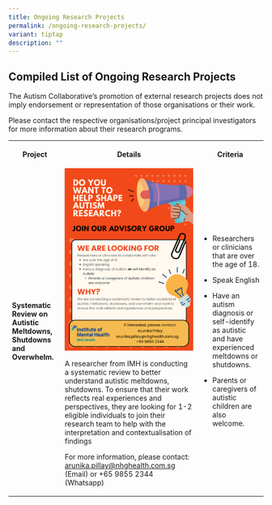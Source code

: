 ```yaml
---
title: Ongoing Research Projects
permalink: /ongoing-research-projects/
variant: tiptap
description: ""
---
```

<h2>Compiled List of Ongoing Research Projects</h2>
<p>The Autism Collaborative’s promotion of external research projects does
not imply endorsement or representation of those organisations or their
work.</p>
<p>Please contact the respective organisations/project principal investigators
for more information about their research programs.</p>
<table style="minWidth: 75px">
<colgroup>
<col>
<col>
<col>
</colgroup>
<tbody>
<tr>
<th rowspan="1" colspan="1">
<p>Project</p>
</th>
<th rowspan="1" colspan="1">
<p>Details</p>
</th>
<th rowspan="1" colspan="1">
<p>Criteria</p>
</th>
</tr>
<tr>
<td rowspan="1" colspan="1">
<p><strong>Systematic Review on Autistic Meltdowns, Shutdowns and Overwhelm.</strong>
</p>
</td>
<td rowspan="1" colspan="1">
<div class="isomer-image-wrapper">
<img style="width: 100%;" height="auto" width="100%" alt="Autism Research: Poster for Systematic Review on Autistic Meltdowns, Shutdowns and Overwhelm." src="/images/systematic_review_research_poster.png">
</div>
<p>A researcher from IMH is conducting a systematic review to better understand
autistic meltdowns, shutdowns. To ensure that their work reflects real
experiences and perspectives, they are looking for 1-2 eligible individuals
to join their research team to help with the interpretation and contextualisation
of findings</p>
<p></p>
<p>For more information, please contact: <a href="mailto:arunika.pillay@nhghealth.com.sg" rel="noopener noreferrer nofollow" target="_blank">arunika.pillay@nhghealth.com.sg</a> (Email)
or +65 9855 2344 (Whatsapp)</p>
</td>
<td rowspan="1" colspan="1">
<ul data-tight="true" class="tight">
<li>
<p>Researchers or clinicians that are over the age of 18.</p>
</li>
<li>
<p>Speak English</p>
</li>
<li>
<p>Have an autism diagnosis or self-identify as autistic and have experienced
meltdowns or shutdowns.</p>
</li>
<li>
<p>Parents or caregivers of autistic children are also welcome.</p>
</li>
</ul>
</td>
</tr>
</tbody>
</table>
<p></p>